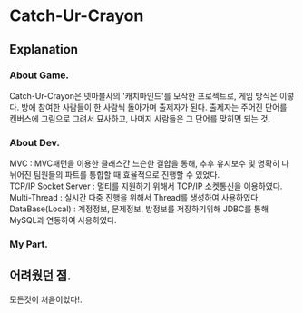 # Catch-Ur-Crayon  

## Explanation

### About Game.
Catch-Ur-Crayon은 넷마블사의 '캐치마인드'를 모작한 프로젝트로, 게임 방식은 이렇다. 방에 참여한 사람들이 한 사람씩 돌아가며 출제자가 된다. 출제자는 주어진 단어를 캔버스에 그림으로 그려서 묘사하고, 나머지 사람들은 그 단어를 맞히면 되는 것.

### About Dev.
MVC : MVC패턴을 이용한 클래스간 느슨한 결합을 통해, 추후 유지보수 및 명확히 나뉘어진 팀원들의 파트를 통합할 때 효율적으로 진행할 수 있었다.<br>
TCP/IP Socket Server : 멀티를 지원하기 위해서 TCP/IP 소켓통신을 이용하였다.<br>
Multi-Thread : 실시간 다중 진행을 위해서 Thread를 생성하여 사용하였다.<br>
DataBase(Local) : 계정정보, 문제정보, 방정보를 저장하기위해 JDBC를 통해 MySQL과 연동하여 사용하였다.<br>

### My Part.

## 어려웠던 점.
모든것이 처음이었다!.
